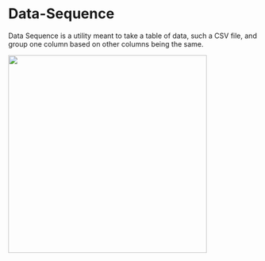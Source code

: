 # Data-Sequence

Data Sequence is a utility meant to take a table of data, such a CSV file, and group one column based on other columns being the same.

<img src="http://i.imgur.com/N6yJgbh.png" width="400">
